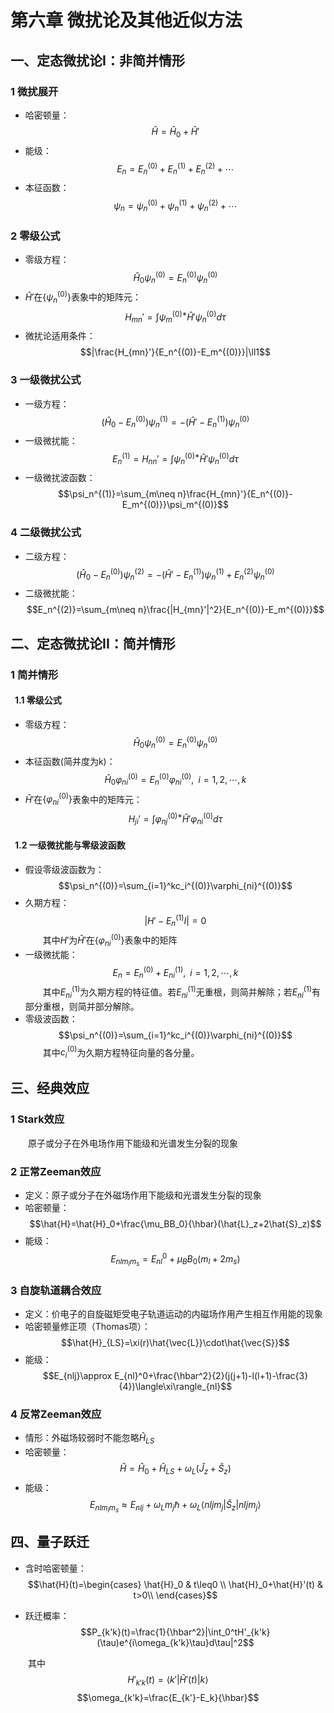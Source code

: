 # 第六章 微扰论及其他近似方法

## 一、定态微扰论I：非简并情形

### 1 微扰展开
* 哈密顿量：
$$\hat{H}=\hat{H}_0+\hat{H}'$$
* 能级：
$$E_n=E_n^{(0)}+E_n^{(1)}+E_n^{(2)}+\cdots$$
* 本征函数：
$$\psi_n=\psi_n^{(0)}+\psi_n^{(1)}+\psi_n^{(2)}+\cdots$$

### 2 零级公式
* 零级方程：
$$\hat{H}_0\psi_n^{(0)}=E_n^{(0)}\psi_n^{(0)}$$
* $\hat{H}'$在$\{\psi_n^{(0)}\}$表象中的矩阵元：
$$H_{mn}'=\int\psi_m^{(0)*}\hat{H}'\psi_n^{(0)}d\tau$$
* 微扰论适用条件：
$$|\frac{H_{mn}'}{E_n^{(0)}-E_m^{(0)}}|\ll1$$

### 3 一级微扰公式
* 一级方程：
$$(\hat{H}_0-E_n^{(0)})\psi_n^{(1)}=-(\hat{H}'-E_n^{(1)})\psi_n^{(0)}$$
* 一级微扰能：
$$E_n^{(1)}=H_{nn}'=\int\psi_n^{(0)*}\hat{H}'\psi_n^{(0)}d\tau$$
* 一级微扰波函数：
$$\psi_n^{(1)}=\sum_{m\neq n}\frac{H_{mn}'}{E_n^{(0)}-E_m^{(0)}}\psi_m^{(0)}$$

### 4 二级微扰公式
* 二级方程：
$$(\hat{H}_0-E_n^{(0)})\psi_n^{(2)}=-(\hat{H}'-E_n^{(1)})\psi_n^{(1)}+E_n^{(2)}\psi_n^{(0)}$$
* 二级微扰能：
$$E_n^{(2)}=\sum_{m\neq n}\frac{|H_{mn}'|^2}{E_n^{(0)}-E_m^{(0)}}$$

## 二、定态微扰论II：简并情形

### 1 简并情形

#### &ensp;1.1 零级公式
* 零级方程：
$$\hat{H}_0\psi_n^{(0)}=E_n^{(0)}\psi_n^{(0)}$$
* 本征函数(简并度为k)：
$$\hat{H}_0\varphi_{ni}^{(0)}=E_n^{(0)}\varphi_{ni}^{(0)},\,\,\,i=1,2,\cdots,k$$
* $\hat{H}'$在$\{\varphi_{ni}^{(0)}\}$表象中的矩阵元：
$$H_{ji}'=\int\varphi_{nj}^{(0)*}\hat{H}'\varphi_{ni}^{(0)}d\tau$$

#### &ensp;1.2 一级微扰能与零级波函数
* 假设零级波函数为：
$$\psi_n^{(0)}=\sum_{i=1}^kc_i^{(0)}\varphi_{ni}^{(0)}$$
* 久期方程：
$$|H'-E_n^{(1)}I|=0$$
&emsp;&emsp;其中$H'$为$\hat{H}'$在$\{\varphi_{ni}^{(0)}\}$表象中的矩阵
* 一级微扰能：
$$E_n=E_n^{(0)}+E_{ni}^{(1)},\,\,\,i=1,2,\cdots,k$$
&emsp;&emsp;其中$E_{ni}^{(1)}$为久期方程的特征值。若$E_{ni}^{(1)}$无重根，则简并解除；若$E_{ni}^{(1)}$有部分重根，则简并部分解除。
* 零级波函数：
$$\psi_n^{(0)}=\sum_{i=1}^kc_i^{(0)}\varphi_{ni}^{(0)}$$
&emsp;&emsp;其中$c_i^{(0)}$为久期方程特征向量的各分量。

## 三、经典效应

### 1 Stark效应

&emsp;&emsp;原子或分子在外电场作用下能级和光谱发生分裂的现象

### 2 正常Zeeman效应

* 定义：原子或分子在外磁场作用下能级和光谱发生分裂的现象
* 哈密顿量：
$$\hat{H}=\hat{H}_0+\frac{\mu_BB_0}{\hbar}(\hat{L}_z+2\hat{S}_z)$$
* 能级：
$$E_{nlm_lm_s}=E_{nl}^0+\mu_BB_0(m_l+2m_s)$$

### 3 自旋轨道耦合效应
* 定义：价电子的自旋磁矩受电子轨道运动的内磁场作用产生相互作用能的现象
* 哈密顿量修正项（Thomas项）：
$$\hat{H}_{LS}=\xi(r)\hat{\vec{L}}\cdot\hat{\vec{S}}$$
* 能级：
$$E_{nlj}\approx E_{nl}^0+\frac{\hbar^2}{2}(j(j+1)-l(l+1)-\frac{3}{4})\langle\xi\rangle_{nl}$$

### 4 反常Zeeman效应
* 情形：外磁场较弱时不能忽略$\hat{H}_{LS}$
* 哈密顿量：
$$\hat{H}=\hat{H}_0+\hat{H}_{LS}+\omega_L(\hat{J}_z+\hat{S}_z)$$
* 能级：
$$E_{nlm_lm_s}\approx E_{nlj}+\omega_Lm_j\hbar+\omega_L\langle nljm_j|\hat{S}_z|nljm_j\rangle$$

## 四、量子跃迁

* 含时哈密顿量：
$$\hat{H}(t)=\begin{cases}
    \hat{H}_0 & t\leq0 \\
    \hat{H}_0+\hat{H}'(t) & t>0\\
\end{cases}$$

* 跃迁概率：
$$P_{k'k}(t)=\frac{1}{\hbar^2}|\int_0^tH'_{k'k}(\tau)e^{i\omega_{k'k}\tau}d\tau|^2$$

&emsp;&emsp;其中
$$H'_{k'k}(t)=\langle k'|\hat{H}'(t)|k\rangle$$
$$\omega_{k'k}=\frac{E_{k'}-E_k}{\hbar}$$

